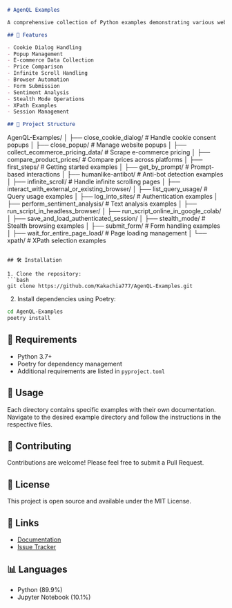 ```markdown
# AgenQL Examples

A comprehensive collection of Python examples demonstrating various web automation and scraping scenarios using AgenQL.

## 🚀 Features

- Cookie Dialog Handling
- Popup Management
- E-commerce Data Collection
- Price Comparison
- Infinite Scroll Handling
- Browser Automation
- Form Submission
- Sentiment Analysis
- Stealth Mode Operations
- XPath Examples
- Session Management

## 📁 Project Structure

```
AgenQL-Examples/
│
├── close_cookie_dialog/               # Handle cookie consent popups
│
├── close_popup/                       # Manage website popups 
│
├── collect_ecommerce_pricing_data/    # Scrape e-commerce pricing
│
├── compare_product_prices/            # Compare prices across platforms
│
├── first_steps/                       # Getting started examples
│
├── get_by_prompt/                     # Prompt-based interactions
│
├── humanlike-antibot/                 # Anti-bot detection examples
│
├── infinite_scroll/                   # Handle infinite scrolling pages
│
├── interact_with_external_or_existing_browser/
│
├── list_query_usage/                  # Query usage examples
│
├── log_into_sites/                    # Authentication examples
│
├── perform_sentiment_analysis/         # Text analysis examples
│
├── run_script_in_headless_browser/
│
├── run_script_online_in_google_colab/
│
├── save_and_load_authenticated_session/
│
├── stealth_mode/                      # Stealth browsing examples
│
├── submit_form/                       # Form handling examples
│
├── wait_for_entire_page_load/         # Page loading management
│
└── xpath/                             # XPath selection examples
```

## 🛠️ Installation

1. Clone the repository:
```bash
git clone https://github.com/Kakachia777/AgenQL-Examples.git
```

2. Install dependencies using Poetry:
```bash
cd AgenQL-Examples
poetry install
```

## 🔧 Requirements

- Python 3.7+
- Poetry for dependency management
- Additional requirements are listed in `pyproject.toml`

## 📖 Usage

Each directory contains specific examples with their own documentation. Navigate to the desired example directory and follow the instructions in the respective files.

## 🤝 Contributing

Contributions are welcome! Please feel free to submit a Pull Request.

## 📝 License

This project is open source and available under the MIT License.

## 🔗 Links

- [Documentation](https://github.com/Kakachia777/AgenQL-Examples/wiki)
- [Issue Tracker](https://github.com/Kakachia777/AgenQL-Examples/issues)

## 📊 Languages

- Python (89.9%)
- Jupyter Notebook (10.1%)
```

